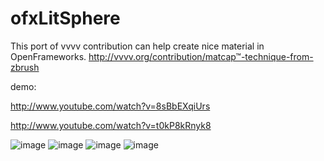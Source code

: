 ofxLitSphere
=============================
This port of vvvv contribution can help create nice material in OpenFrameworks.
http://vvvv.org/contribution/matcap™-technique-from-zbrush

demo:

http://www.youtube.com/watch?v=8sBbEXqiUrs

http://www.youtube.com/watch?v=t0kP8kRnyk8

![image](http://www.alexeyrudenko.com/cc/gif/04/tumblr_mxnmrqNmlu1sr1a7mo1_500.gif)
![image](https://38.media.tumblr.com/7461ba377f38025cb1feeab8326b3b9c/tumblr_n7mrs69B5I1sr1a7mo1_500.gif)
![image](http://www.alexeyrudenko.com/cc/gif/04/ofxlitsphere_01.png)
![image](http://www.alexeyrudenko.com/cc/gif/04/ofxlitsphere_02.jpg)
